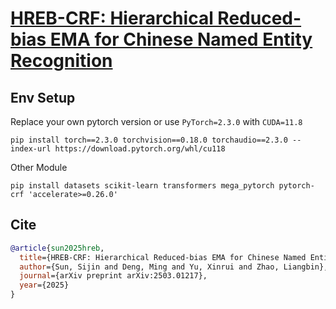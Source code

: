 # [HREB-CRF: Hierarchical Reduced-bias EMA for Chinese Named Entity Recognition](https://arxiv.org/abs/2503.01217)

## Env Setup

Replace your own pytorch version or use `PyTorch=2.3.0` with `CUDA=11.8`

```shell
pip install torch==2.3.0 torchvision==0.18.0 torchaudio==2.3.0 --index-url https://download.pytorch.org/whl/cu118
```

Other Module
```shell
pip install datasets scikit-learn transformers mega_pytorch pytorch-crf 'accelerate>=0.26.0'
```

## Cite
```bib
@article{sun2025hreb,
  title={HREB-CRF: Hierarchical Reduced-bias EMA for Chinese Named Entity Recognition},
  author={Sun, Sijin and Deng, Ming and Yu, Xinrui and Zhao, Liangbin},
  journal={arXiv preprint arXiv:2503.01217},
  year={2025}
}
```
